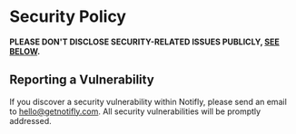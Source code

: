 # Security Policy

**PLEASE DON'T DISCLOSE SECURITY-RELATED ISSUES PUBLICLY, [SEE BELOW](#reporting-a-vulnerability).**

## Reporting a Vulnerability

If you discover a security vulnerability within Notifly, please send an email to hello@getnotifly.com. All security vulnerabilities will be promptly addressed.
